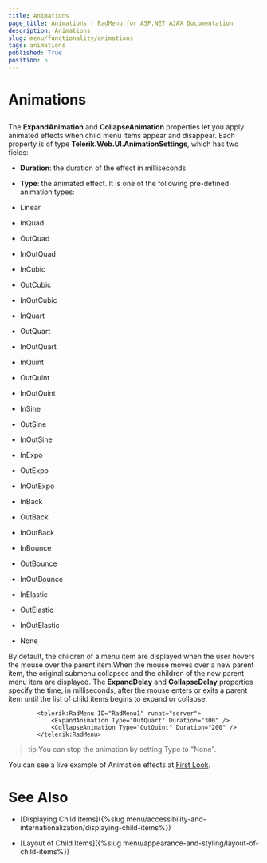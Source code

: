 ```yaml
---
title: Animations
page_title: Animations | RadMenu for ASP.NET AJAX Documentation
description: Animations
slug: menu/functionality/animations
tags: animations
published: True
position: 5
---
```


# Animations





## 

The **ExpandAnimation** and **CollapseAnimation** properties let you apply animated effects when child menu items appear and disappear. Each property is of type **Telerik.Web.UI.AnimationSettings**, which has two fields:

* **Duration**: the duration of the effect in milliseconds

* **Type**: the animated effect. It is one of the following pre-defined animation types:

* Linear

* InQuad

* OutQuad

* InOutQuad

* InCubic

* OutCubic

* InOutCubic

* InQuart

* OutQuart

* InOutQuart

* InQuint

* OutQuint

* InOutQuint

* InSine

* OutSine

* InOutSine

* InExpo

* OutExpo

* InOutExpo

* InBack

* OutBack

* InOutBack

* InBounce

* OutBounce

* InOutBounce

* InElastic

* OutElastic

* InOutElastic

* None

By default, the children of a menu item are displayed when the user hovers the mouse over the parent item.When the mouse moves over a new parent item, the original submenu collapses and the children of the new parent menu item are displayed. The **ExpandDelay** and **CollapseDelay** properties specify the time, in milliseconds, after the mouse enters or exits a parent item until the list of child items begins to expand or collapse.



````ASPNET
	    <telerik:RadMenu ID="RadMenu1" runat="server">
	        <ExpandAnimation Type="OutQuart" Duration="300" />
	        <CollapseAnimation Type="OutQuint" Duration="200" />
	    </telerik:RadMenu>
````



>tip You can stop the animation by setting Type to "None".
>


You can see a live example of Animation effects at [First Look](http://demos.telerik.com/aspnet-ajax/menu/examples/default/defaultcs.aspx).

# See Also

 * [Displaying Child Items]({%slug menu/accessibility-and-internationalization/displaying-child-items%})

 * [Layout of Child Items]({%slug menu/appearance-and-styling/layout-of-child-items%})
